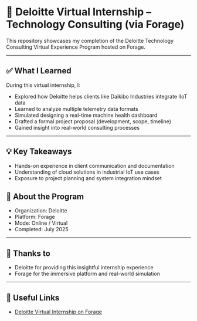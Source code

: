# 🚀 Deloitte Virtual Internship – Technology Consulting (via Forage)

This repository showcases my completion of the Deloitte Technology Consulting Virtual Experience Program hosted on Forage.

---

## ✅ What I Learned

During this virtual internship, I:
- Explored how Deloitte helps clients like Daikibo Industries integrate IIoT data
- Learned to analyze multiple telemetry data formats
- Simulated designing a real-time machine health dashboard
- Drafted a formal project proposal (development, scope, timeline)
- Gained insight into real-world consulting processes

---

## 💡 Key Takeaways

- Hands-on experience in client communication and documentation
- Understanding of cloud solutions in industrial IoT use cases
- Exposure to project planning and system integration mindset



## 🏢 About the Program

- Organization: Deloitte  
- Platform: Forage  
- Mode: Online / Virtual  
- Completed: July 2025  

---

## 🤝 Thanks to

- Deloitte for providing this insightful internship experience  
- Forage for the immersive platform and real-world simulation  

---

## 🔗 Useful Links

- [Deloitte Virtual Internship on Forage](https://drive.google.com/file/d/1hO8HJN8Nqp_R6z5b3wiBWjI-VtMJZyP9/view?usp=sharing)

